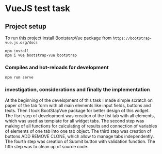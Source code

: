 # VueJS test task

## Project setup

To run this project install BootstarpVue package from `https://bootstrap-vue.js.org/docs`

```
npm install
npm i vue bootstrap-vue bootstrap
```

### Compiles and hot-reloads for development

```
npm run serve
```

### investigation, considerations and finally the implementation

At the beginning of the development of this task I made simple scratch on paper of the tab form with all main elements like input fields, buttons and texts.
Then I took BootStapVue package for better design of this widget.
The fisrt step of development was creation of the fist tab with all elements, which was used as template for all widget tabs.
The second step was making of all functions for calculating of results and connection of variables of elements of one tab into one tab object.
The third step was creation of buttons ADD REMOVE CLONE, which allow to manage tabs independently.
The fourth step was creation of Submit button with validation function.
The fifth step was  to clean up of source code.
